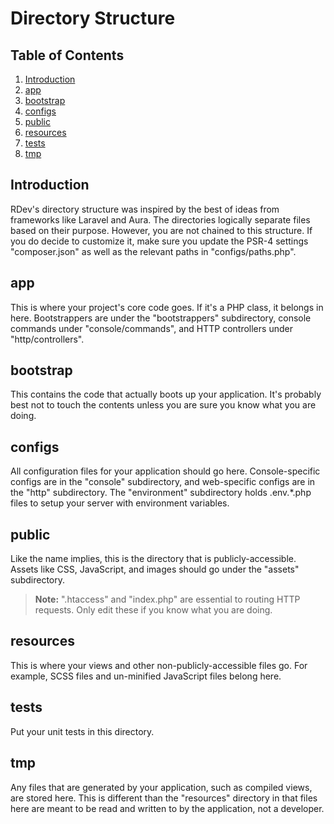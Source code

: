 # Directory Structure

## Table of Contents
1. [Introduction](#introduction)
2. [app](#app)
3. [bootstrap](#bootstrap)
4. [configs](#configs)
5. [public](#public)
6. [resources](#resources)
7. [tests](#tests)
8. [tmp](#tmp)

<a id="introduction"></a>
## Introduction
RDev's directory structure was inspired by the best of ideas from frameworks like Laravel and Aura.  The directories logically separate files based on their purpose.  However, you are not chained to this structure.  If you do decide to customize it, make sure you update the PSR-4 settings "composer.json" as well as the relevant paths in "configs/paths.php".  

<a id="app"></a>
## app
This is where your project's core code goes.  If it's a PHP class, it belongs in here.  Bootstrappers are under the "bootstrappers" subdirectory, console commands under "console/commands", and HTTP controllers under "http/controllers".

<a id="bootstrap"></a>
## bootstrap
This contains the code that actually boots up your application.  It's probably best not to touch the contents unless you are sure you know what you are doing.

<a href="config"></a>
## configs
All configuration files for your application should go here.  Console-specific configs are in the "console" subdirectory, and web-specific configs are in the "http" subdirectory.  The "environment" subdirectory holds .env.*.php files to setup your server with environment variables.

<a id="public"></a>
## public
Like the name implies, this is the directory that is publicly-accessible.  Assets like CSS, JavaScript, and images should go under the "assets" subdirectory.

> **Note:** ".htaccess" and "index.php" are essential to routing HTTP requests.  Only edit these if you know what you are doing.

<a id="resources"></a>
## resources
This is where your views and other non-publicly-accessible files go.  For example, SCSS files and un-minified JavaScript files belong here.
 
<a id="tests"></a>
## tests
Put your unit tests in this directory.

<a id="tmp"></a>
## tmp
Any files that are generated by your application, such as compiled views, are stored here.  This is different than the "resources" directory in that files here are meant to be read and written to by the application, not a developer.